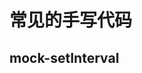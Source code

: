 <!--
 * @Author: Dalegac
 * @Date: 2021-08-29 20:01:48
 * @LastEditTime: 2021-08-29 20:08:11
 * @LastEditors: Dalegac
 * @Description: Just say something
-->

# 常见的手写代码

## mock-setInterval
